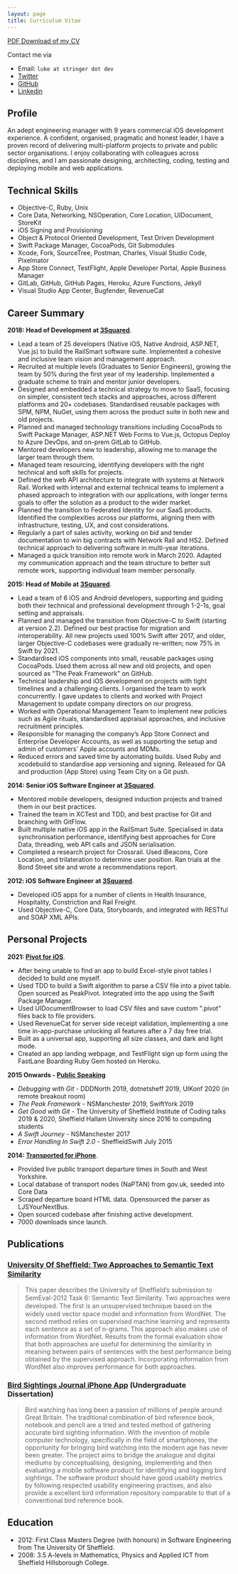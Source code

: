 ```yaml
---
layout: page
title: Curriculum Vitae
---
```


[PDF Download of my CV](/assets/lukestringer-CV.pdf)

Contact me via
- Email: `luke at stringer dot dev`
- [Twitter](http://twitter.com/lukestringer90)
- [GitHub](http://github.com/lukestringer90)
- [Linkedin](https://www.linkedin.com/in/lukestringer90)

## Profile

An adept engineering manager with 9 years commercial iOS development experience. A confident, organised, pragmatic and honest leader, I have a proven record of delivering multi-platform projects to private and public sector organisations. I enjoy collaborating with colleagues across disciplines, and I am passionate designing, architecting, coding, testing and deploying mobile and web applications.
## Technical Skills
* Objective-C, Ruby, Unix
* Core Data, Networking, NSOperation, Core Location, UIDocument, StoreKit
* iOS Signing and Provisioning
* Object & Protocol Oriented Development, Test Driven Development
* Swift Package Manager, CocoaPods, Git Submodules
* Xcode, Fork, SourceTree, Postman, Charles, Visual Studio Code, Pixelmator
* App Store Connect, TestFlight, Apple Developer Portal, Apple Business Manager
* GitLab, GitHub, GitHub Pages, Heroku, Azure Functions, Jekyll
* Visual Studio App Center, Bugfender, RevenueCat

## Career Summary

**2018: Head of Development at [3Squared](http://3squared.com)**.
* Lead a team of 25 developers (Native iOS, Native Android, ASP.NET, Vue.js) to build the RailSmart software suite. Implemented a cohesive and inclusive team vision and management approach.
* Recruited at multiple levels (Graduates to Senior Engineers), growing the team by 50% during the first year of my leadership. Implemented a graduate scheme to train and mentor junior developers.
* Designed and embedded a technical strategy to move to SaaS, focusing on simpler, consistent tech stacks and approaches, across different platforms and 20+ codebases. Standardised reusable packages with SPM, NPM, NuGet, using them across the product suite in both new and old projects.
* Planned and managed technology transitions including CocoaPods to Swift Package Manager, ASP.NET Web Forms to Vue.js, Octopus Deploy to Azure DevOps, and on-prem GitLab to GitHub.
* Mentored developers new to leadership, allowing me to manage the larger team through them.
* Managed team resourcing, identifying developers with the right technical and soft skills for projects.
* Defined the web API architecture to integrate with systems at Network Rail. Worked with internal and external technical teams to implement a phased approach to integration with our applications, with longer terms goals to offer the solution as a product to the wider market.
* Planned the transition to Federated Identity for our SaaS products. Identified the complexities across our platforms, aligning them with infrastructure, testing, UX, and cost considerations.
* Regularly a part of sales activity, working on bid and tender documentation to win big contracts with Network Rail and HS2. Defined technical approach to delivering software in multi-year iterations.
* Managed a quick transition into remote work in March 2020. Adapted my communication approach and the team structure to better suit remote work, supporting individual team member personally.

**2015: Head of Mobile at [3Squared](http://3squared.com)**.
* Lead a team of 6 iOS and Android developers, supporting and guiding both their technical and professional development through 1-2-1s, goal setting and appraisals.
* Planned and managed the transition from Objective-C to Swift (starting at version 2.2). Defined our  best practise for migration and interoperability. All new projects used 100% Swift after 2017, and older, larger Objective-C codebases were gradually re-written; now 75% in Swift by 2021.
* Standardised iOS components into small, reusable packages using CocoaPods. Used them across all new and old projects, and open sourced as "The Peak Framework" on GitHub.
* Technical leadership and iOS development on projects with tight timelines and a challenging clients. I organised the team to work concurrently. I gave updates to clients and worked with Project Management to update company directors on our progress.
* Worked with Operational Management Team to implement new policies such as Agile rituals, standardised appraisal approaches, and inclusive recruitment principles.
* Responsible for managing the company’s App Store Connect and Enterprise Developer Accounts, as well as supporting the setup and admin of customers’ Apple accounts and MDMs.
* Reduced errors and saved time by automating builds. Used Ruby and xcodebuild to standardise app versioning and signing. Released for QA and production (App Store) using Team City on a Git push.

**2014: Senior iOS Software Engineer at [3Squared](http://3squared.com)**.
* Mentored mobile developers, designed induction projects and trained them in our best practices.
* Trained the team in XCTest and TDD, and best practise for Git and branching with GitFlow.
* Built multiple native iOS app in the RailSmart Suite. Specialised in data synchronisation performance, identifying best approaches for Core Data,  threading, web API calls and JSON serialisation.
* Completed a research project for Crossrail. Used iBeacons, Core Location, and trilateration to determine user position. Ran trials at the Bond Street site and wrote a recommendations report.

**2012: iOS Software Engineer at [3Squared](http://3squared.com)**.
* Developed iOS apps for a number of clients in Health Insurance, Hospitality, Constriction and Rail Freight.
* Used Objective-C, Core Data, Storyboards, and integrated with RESTful and SOAP XML APIs.

## Personal Projects
**2021: [Pivot for iOS](http://getpivot.app)**. 
* After being unable to find an app to build Excel-style pivot tables I decided to build one myself.
* Used TDD to build a Swift algorithm to parse a CSV file into a pivot table. Open sourced as PeakPivot. Integrated into the app using the Swift Package Manager.
* Used UIDocumentBrowser to load CSV files and save custom ".pivot" files back to file providers.
* Used RevenueCat for server side receipt validation, implementing a one time in-app-purchase unlocking all features after a 7 day free trial.
* Built as a universal app, supporting all size classes, and dark and light mode.
* Created an app landing webpage, and TestFlight sign up form using the FastLane Boarding Ruby Gem hosted on Heroku.

**2015 Onwards - [Public Speaking](/talks)**
* _Debugging with Git_ - DDDNorth 2019, dotnetsheff 2019, UIKonf 2020 (in remote breakout room)
* _The Peak Framework_ - NSManchester 2019, SwiftYork 2019
* _Get Good with Git_ - The University of Sheffield Institute of Coding talks 2019 & 2020, Sheffield Hallam University since 2016 to computing students
* _A Swift Journey_ - NSManchester 2017
* _Error Handling In Swift 2.0_ - SheffieldSwift July 2015

**2014: [Transported for iPhone](http://lukestringer90.github.io/transported_website/)**. 
* Provided live public transport departure times in South and West Yorkshire.
* Local database of transport nodes (NaPTAN) from gov.uk, seeded into Core Data
* Scraped departure board HTML data. Opensourced the parser as LJSYourNextBus.
* Open sourced codebase after finishing active development.
* 7000 downloads since launch.


## Publications
### [University Of Shefﬁeld: Two Approaches to Semantic Text Similarity](http://www.aclweb.org/anthology/S/S12/S12-1097.pdf)
 
> This paper describes the University of Shefﬁeld’s submission to SemEval-2012 Task 6: Semantic Text Similarity. Two approaches were developed. The ﬁrst is an unsupervised technique based on the widely used vector space model and information from WordNet. The second method relies on supervised machine learning and represents each sentence as a set of n-grams. This approach also makes use of information from WordNet. Results from the formal evaluation show that both approaches are useful for determining the similarity in meaning between pairs of sentences with the best performance being obtained by the supervised approach. Incorporating information from WordNet also improves performance for both approaches.

### [Bird Sightings Journal iPhone App](http://www.dcs.sheffield.ac.uk/intranet/archive/public/2010_2011/projects/ug/aca08ls.html) (Undergraduate Dissertation)

> Bird watching has long been a passion of millions of people around Great Britain. The traditional combination of bird reference book, notebook and pencil are a tried and tested method of gathering accurate bird sighting information. With the invention of mobile computer technology, specifically in the field of smartphones, the opportunity for bringing bird watching into the modern age has never been greater. The project aims to bridge the analogue and digital mediums by conceptualising, designing, implementing and then evaluating a mobile software product for identifying and logging bird sightings. The software product should have good usability metrics by following respected usability engineering practises, and also provide a excellent bird information repository comparable to that of a conventional bird reference book.

## Education

* 2012: First Class Masters Degree (with honours) in Software Engineering from The University Of Sheffield.
* 2008: 3.5 A-levels in Mathematics, Physics and Applied ICT from Sheffield Hillsborough College.